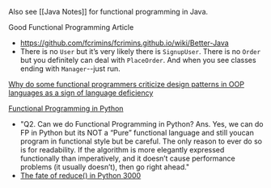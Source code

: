 Also see [[Java Notes]] for functional programming in Java.

Good Functional Programming Article
* https://github.com/fcrimins/fcrimins.github.io/wiki/Better-Java
* There is no `User` but it’s very likely there is `SignupUser`. There is no `Order` but you definitely can deal with `PlaceOrder`. And when you see classes ending with `Manager`--just run.

[Why do some functional programmers criticize design patterns in OOP languages as a sign of language deficiency](https://www.quora.com/Why-do-some-functional-programmers-criticize-design-patterns-in-OOP-languages-as-a-sign-of-language-deficiency-while-Monad-is-also-a-design-pattern)

[Functional Programming in Python](http://www.pysnap.com/functional-programming-in-python/)
* "Q2. Can we do Functional Programming in Python? Ans. Yes, we can do FP in Python but its NOT a “Pure” functional language and still youcan program in functional style but be careful. The only reason to ever do so is for readability. If the algorithm is more elegantly expressed functionally than imperatively, and it doesn’t cause performance problems (it usually doesn’t), then go right ahead."
* [The fate of reduce() in Python 3000](http://www.artima.com/weblogs/viewpost.jsp?thread=98196)